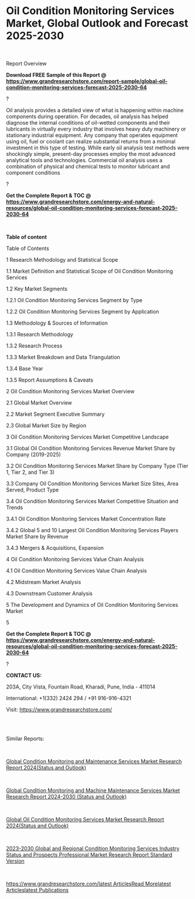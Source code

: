 <h1>Oil Condition Monitoring Services Market, Global Outlook and Forecast 2025-2030</h1><br/><p>Report Overview</p>
 
 
 
 <div><b>Download FREE Sample of this Report @ <a href="https://www.grandresearchstore.com/report-sample/global-oil-condition-monitoring-services-forecast-2025-2030-64">https://www.grandresearchstore.com/report-sample/global-oil-condition-monitoring-services-forecast-2025-2030-64</a></b></div>
 
 
 
 <p>? </p>
 
 
 
 <p>Oil analysis provides a detailed view of what is happening within machine components during operation. For decades, oil analysis has helped diagnose the internal conditions of oil-wetted components and their lubricants in virtually every industry that involves heavy duty machinery or stationary industrial equipment. Any company that operates equipment using oil, fuel or coolant can realize substantial returns from a minimal investment in this type of testing. While early oil analysis test methods were shockingly simple, present-day processes employ the most advanced analytical tools and technologies. Commercial oil analysis uses a combination of physical and chemical tests to monitor lubricant and component conditions</p>
 
 
 
 <p>? </p>
 
 
 
 <div><b>Get the Complete Report & TOC @ <a href="https://www.grandresearchstore.com/energy-and-natural-resources/global-oil-condition-monitoring-services-forecast-2025-2030-64">https://www.grandresearchstore.com/energy-and-natural-resources/global-oil-condition-monitoring-services-forecast-2025-2030-64</a></b></div>
 
 
 
 <p><br />
 
 <b>Table of content</b></p>
 
 
 
 <p>Table of Contents<br />
 
 1 Research Methodology and Statistical Scope<br />
 
 1.1 Market Definition and Statistical Scope of Oil Condition Monitoring Services<br />
 
 1.2 Key Market Segments<br />
 
 1.2.1 Oil Condition Monitoring Services Segment by Type<br />
 
 1.2.2 Oil Condition Monitoring Services Segment by Application<br />
 
 1.3 Methodology & Sources of Information<br />
 
 1.3.1 Research Methodology<br />
 
 1.3.2 Research Process<br />
 
 1.3.3 Market Breakdown and Data Triangulation<br />
 
 1.3.4 Base Year<br />
 
 1.3.5 Report Assumptions & Caveats<br />
 
 2 Oil Condition Monitoring Services Market Overview<br />
 
 2.1 Global Market Overview<br />
 
 2.2 Market Segment Executive Summary<br />
 
 2.3 Global Market Size by Region<br />
 
 3 Oil Condition Monitoring Services Market Competitive Landscape<br />
 
 3.1 Global Oil Condition Monitoring Services Revenue Market Share by Company (2019-2025)<br />
 
 3.2 Oil Condition Monitoring Services Market Share by Company Type (Tier 1, Tier 2, and Tier 3)<br />
 
 3.3 Company Oil Condition Monitoring Services Market Size Sites, Area Served, Product Type<br />
 
 3.4 Oil Condition Monitoring Services Market Competitive Situation and Trends<br />
 
 3.4.1 Oil Condition Monitoring Services Market Concentration Rate<br />
 
 3.4.2 Global 5 and 10 Largest Oil Condition Monitoring Services Players Market Share by Revenue<br />
 
 3.4.3 Mergers & Acquisitions, Expansion<br />
 
 4 Oil Condition Monitoring Services Value Chain Analysis<br />
 
 4.1 Oil Condition Monitoring Services Value Chain Analysis<br />
 
 4.2 Midstream Market Analysis<br />
 
 4.3 Downstream Customer Analysis<br />
 
 5 The Development and Dynamics of Oil Condition Monitoring Services Market<br />
 
 5</p>
 
 
 
 <div><b>Get the Complete Report & TOC @ <a href="https://www.grandresearchstore.com/energy-and-natural-resources/global-oil-condition-monitoring-services-forecast-2025-2030-64">https://www.grandresearchstore.com/energy-and-natural-resources/global-oil-condition-monitoring-services-forecast-2025-2030-64</a></b></div>
 
 
 
 <p>? </p>
 
 
 
 <p><b>CONTACT US:</b><br />
 
 203A, City Vista, Fountain Road, Kharadi, Pune, India - 411014<br />
 
 International: +1(332) 2424 294 / +91 916-916-4321<br />
 
 Visit: <a href="https://www.grandresearchstore.com/">https://www.grandresearchstore.com/</a><br />
 
 <br />
 
 <br />
 
 Similar Reports:<br />
 
 <br />
 
 <a href="https://www.grandresearchstore.com/energy-and-natural-resources/global-condition-monitoring-maintenance-services-2024-470">Global Condition Monitoring and Maintenance Services Market Research Report 2024(Status and Outlook)</a><br />
 
 <br />
 
 <a href="https://www.grandresearchstore.com/energy-and-natural-resources/global-condition-monitoring-machine-maintenance-services-2024-2030-683">Global Condition Monitoring and Machine Maintenance Services Market Research Report 2024-2030 (Status and Outlook)</a><br />
 
 <br />
 
 <a href="https://www.grandresearchstore.com/energy-and-natural-resources/global-oil-condition-monitoring-services-2024-58">Global Oil Condition Monitoring Services Market Research Report 2024(Status and Outlook)</a><br />
 
 <br />
 
 <a href="https://www.grandresearchstore.com/ict-and-media/global-regional-condition-monitoring-services-2023-2030-862">2023-2030 Global and Regional Condition Monitoring Services Industry Status and Prospects Professional Market Research Report Standard Version</a><br />
 
 <br />
 
 <a href="https://gyeongbokgung.com">https://www.grandresearchstore.com/</a><a href="https://hallyeomaritime.com">latest Articles</a><a href="https://jingwansa.com">Read More</a><a href="https://nguoiviet.jp/">latest Articles</a><a href="https://www.intelmarketresearch.com/">latest Publications</a></p>